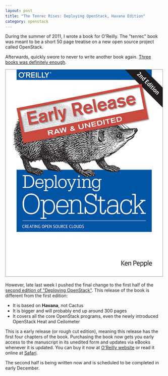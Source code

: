 ```yaml
--- 
layout: post
title: "The Tenrec Rises: Deploying OpenStack, Havana Edition"
category: openstack
---
```


During the summer of 2011, I wrote a book for O'Reilly. The "tenrec" book was meant to be a short 50 page treatise on a new open source project called OpenStack.

Afterwards, quickly swore to never to write another book again. [Three books was definitely enough](/books/).

![Deploying OpenStack, Havana Edition](/images/tenrec-large-2nd.jpg "Deploying OpenStack, Havana Edition")

However, late last week I pushed the final change to the first half of the [second edition of "Deploying OpenStack"](http://shop.oreilly.com/product/0636920032601.do?green=8934771614&intcmp=af-mybuy-0636920032601.IP). This release of the book is different from the first edition:

* It is based on **Havana**, not Cactus
* It is bigger and will probably end up around 300 pages
* It covers all the core OpenStack programs, even the newly introduced OpenStack Heat and Ceilometer

This is a early release (or rough cut edition), meaning this release has the first four chapters of the book. Purchasing the book now gets you early access to the manuscript in its unedited form and updates via eBooks whenever it is updated. You can buy it now at [O'Reilly website](http://shop.oreilly.com/product/0636920032601.do?green=8934771614&intcmp=af-mybuy-0636920032601.IP) or read it online at [Safari](http://safari.oreilly.com/).

The second half is being written now and is scheduled to be completed in early December.